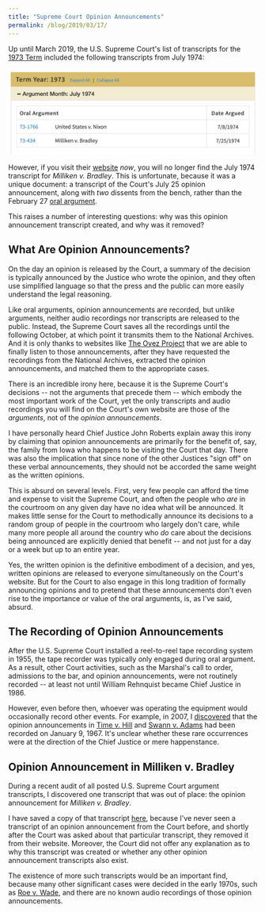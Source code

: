 ```yaml
---
title: "Supreme Court Opinion Announcements"
permalink: /blog/2019/03/17/
---
```


Up until March 2019, the U.S. Supreme Court's list of transcripts for the
[1973 Term](https://www.supremecourt.gov/oral_arguments/archived_transcripts/1973)
included the following transcripts from July 1974:

[![Supreme Court Transcripts - October 1973 Term](/assets/images/scotus/SCOTUS_October_Term_1973_July_1974.png)](https://www.supremecourt.gov/oral_arguments/archived_transcripts/1973)

However, if you visit their [website](https://www.supremecourt.gov/oral_arguments/archived_transcripts/1973) *now*,
you will no longer find the July 1974 transcript for *Milliken v. Bradley*.
This is unfortunate, because it was a unique document: a transcript of the Court's July 25 opinion
announcement, along with *two* dissents from the bench, rather than the February 27 [oral argument](https://www.supremecourt.gov/pdfs/transcripts/1973/73-434_73-435_73-436_02-27-1974.pdf).

This raises a number of interesting questions: why was this opinion announcement transcript created,
and why was it removed?

## What Are Opinion Announcements?

On the day an opinion is released by the Court, a summary of the decision is typically
announced by the Justice who wrote the opinion, and they often use simplified language so
that the press and the public can more easily understand the legal reasoning.

Like oral arguments, opinion announcements are recorded, but unlike arguments, neither
audio recordings nor transcripts are released to the public.  Instead, the Supreme Court
saves all the recordings until the following October, at which point it transmits them
to the National Archives.  And it is only thanks to websites like [The Oyez Project](https://www.oyez.org)
that we are able to finally listen to those announcements, after they have requested the
recordings from the National Archives, extracted the opinion announcements, and matched
them to the appropriate cases.

There is an incredible irony here, because it is the Supreme Court's decisions -- not the
arguments that precede them -- which embody the most important work of the Court, yet the
only transcripts and audio recordings you will find on the Court's own website are those
of the *arguments*, not of the *opinion announcements*.

I have personally heard Chief Justice John Roberts explain away this irony by claiming that
opinion announcements are primarily for the benefit of, say, the family from Iowa who happens
to be visiting the Court that day.  There was also the implication that since none of the other
Justices "sign off" on these verbal announcements, they should not be accorded the same weight
as the written opinions.

This is absurd on several levels.  First, very few people can afford the time and expense to
visit the Supreme Court, and often the people who *are* in the courtroom on any given day have
no idea what will be announced.  It makes little sense for the Court to methodically announce
its decisions to a random group of people in the courtroom who largely don't care, while many
more people all around the country who *do* care about the decisions being announced are explicitly
denied that benefit -- and not just for a day or a week but up to an entire year.

Yes, the written opinion is the definitive embodiment of a decision, and yes, written opinions
are released to everyone simultaneously on the Court's website.  But for the Court to also engage
in this long tradition of formally announcing opinions and to pretend that these announcements
don't even rise to the importance or value of the oral arguments, is, as I've said, absurd.

## The Recording of Opinion Announcements

After the U.S. Supreme Court installed a reel-to-reel tape recording system in 1955, the tape
recorder was typically only engaged during oral argument.  As a result, other Court activities,
such as the Marshal's call to order, admissions to the bar, and opinion announcements, were not
routinely recorded -- at least not until William Rehnquist became Chief Justice in 1986.

However, even before then, whoever was operating the equipment would occasionally record other
events.  For example, in 2007, I [discovered](/blog/2019/03/01/) that the opinion announcements in
[Time v. Hill](https://www.oyez.org/cases/1965/22) and [Swann v. Adams](https://www.oyez.org/cases/1966/136)
had been recorded on January 9, 1967.  It's unclear whether these rare occurrences were at the direction
of the Chief Justice or mere happenstance.

## Opinion Announcement in Milliken v. Bradley

During a recent audit of all posted U.S. Supreme Court argument transcripts, I discovered one
transcript that was out of place: the opinion announcement for *Milliken v. Bradley*.

I have saved a copy of that transcript [here](/sources/scotus/transcripts/opinions/1973/73-434_1974-07-25.pdf),
because I've never seen a transcript of an opinion announcement from the Court before, and shortly after the Court
was asked about that particular transcript, they removed it from their website.  Moreover, the Court did not offer
any explanation as to why this transcript was created or whether any other opinion announcement transcripts also
exist.

The existence of more such transcripts would be an important find, because many other significant cases were
decided in the early 1970s, such as [Roe v. Wade](https://www.oyez.org/cases/1971/70-18), and there are no known
audio recordings of those opinion announcements.
